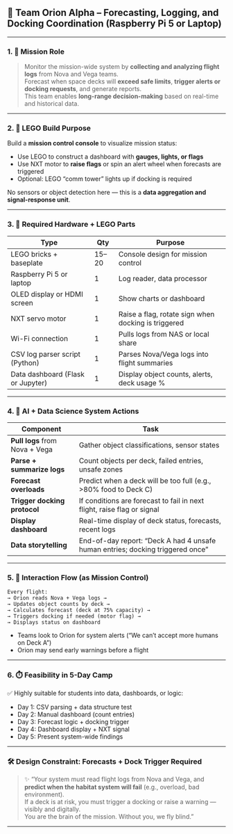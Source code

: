 
## 📡 Team Orion Alpha – Forecasting, Logging, and Docking Coordination (Raspberry Pi 5 or Laptop)

---

### 1. 🎯 **Mission Role**  
> Monitor the mission-wide system by **collecting and analyzing flight logs** from Nova and Vega teams.  
Forecast when space decks will **exceed safe limits**, **trigger alerts or docking requests**, and generate reports.  
This team enables **long-range decision-making** based on real-time and historical data.

---

### 2. 🧱 **LEGO Build Purpose**  
Build a **mission control console** to visualize mission status:
- Use LEGO to construct a dashboard with **gauges, lights, or flags**
- Use NXT motor to **raise flags** or spin an alert wheel when forecasts are triggered
- Optional: LEGO “comm tower” lights up if docking is required

No sensors or object detection here — this is a **data aggregation and signal-response unit**.

---

### 3. 🧰 **Required Hardware + LEGO Parts**

| Type | Qty | Purpose |
|------|-----|---------|
| LEGO bricks + baseplate | 15–20 | Console design for mission control |
| Raspberry Pi 5 or laptop | 1 | Log reader, data processor |
| OLED display or HDMI screen | 1 | Show charts or dashboard |
| NXT servo motor | 1 | Raise a flag, rotate sign when docking is triggered |
| Wi-Fi connection | 1 | Pulls logs from NAS or local share |
| CSV log parser script (Python) | 1 | Parses Nova/Vega logs into flight summaries |
| Data dashboard (Flask or Jupyter) | 1 | Display object counts, alerts, deck usage %

---

### 4. 🧪 **AI + Data Science System Actions**

| Component | Task |
|----------|------|
| **Pull logs** from Nova + Vega | Gather object classifications, sensor states |
| **Parse + summarize logs** | Count objects per deck, failed entries, unsafe zones |
| **Forecast overloads** | Predict when a deck will be too full (e.g., >80% food to Deck C) |
| **Trigger docking protocol** | If conditions are forecast to fail in next flight, raise flag or signal |
| **Display dashboard** | Real-time display of deck status, forecasts, recent logs |
| **Data storytelling** | End-of-day report: “Deck A had 4 unsafe human entries; docking triggered once”

---

### 5. 🔁 **Interaction Flow (as Mission Control)**

```plaintext
Every flight:
→ Orion reads Nova + Vega logs →
→ Updates object counts by deck →
→ Calculates forecast (deck at 75% capacity) →
→ Triggers docking if needed (motor flag) →
→ Displays status on dashboard
```

- Teams look to Orion for system alerts (“We can’t accept more humans on Deck A”)
- Orion may send early warnings before a flight

---

### 6. ⏱️ **Feasibility in 5-Day Camp**

✅ Highly suitable for students into data, dashboards, or logic:
- Day 1: CSV parsing + data structure test
- Day 2: Manual dashboard (count entries)
- Day 3: Forecast logic + docking trigger
- Day 4: Dashboard display + NXT signal
- Day 5: Present system-wide findings

---

### 🛠️ **Design Constraint: Forecasts + Dock Trigger Required**

> ✨ “Your system must read flight logs from Nova and Vega, and **predict when the habitat system will fail** (e.g., overload, bad environment).  
If a deck is at risk, you must trigger a docking or raise a warning — visibly and digitally.  
You are the brain of the mission. Without you, we fly blind.”

---
